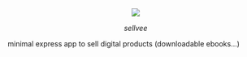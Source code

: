 <div style="text-align:center;">
  <img src="http://www.guillaumepasquet.fr/statics/sellvee.png"/>

*sellvee*
</div>


minimal express app to sell digital products (downloadable ebooks...)
